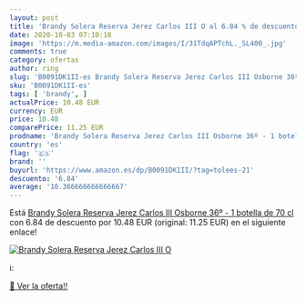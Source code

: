 ```yaml
---
layout: post
title: 'Brandy Solera Reserva Jerez Carlos III O al 6.84 % de descuento'
date: 2020-10-03 07:10:18
image: 'https://m.media-amazon.com/images/I/31TdqAPTchL._SL400_.jpg'
comments: true
category: ofertas
author: ring
slug: 'B0091DK1II-es Brandy Solera Reserva Jerez Carlos III Osborne 36º - 1...'
sku: 'B0091DK1II-es'
tags: [ 'brandy', ]
actualPrice: 10.48 EUR
currency: EUR
price: 10.48
comparePrice: 11.25 EUR
prodname: 'Brandy Solera Reserva Jerez Carlos III Osborne 36º - 1 botella de 70 cl'
country: 'es'
flag: '🇪🇸'
brand: ''
buyurl: 'https://www.amazon.es/dp/B0091DK1II/?tag=tolees-21'
descuento: '6.84'
average: '10.366666666666667'
---
```


Está [Brandy Solera Reserva Jerez Carlos III Osborne 36º - 1 botella de 70 cl](https://www.amazon.es/dp/B0091DK1II/?tag=tolees-21) con 6.84 de descuento por 10.48 EUR (original: 11.25 EUR) en el siguiente enlace!

[![Brandy Solera Reserva Jerez Carlos III O](https://m.media-amazon.com/images/I/31TdqAPTchL._SL400_.jpg)](https://www.amazon.es/dp/B0091DK1II/?tag=tolees-21)

ℹ️:


[🛒 Ver la oferta!!](https://www.amazon.es/dp/B0091DK1II/?tag=tolees-21)
